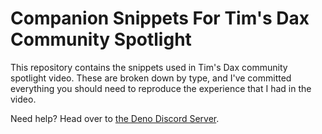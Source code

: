 # Companion Snippets For Tim's Dax Community Spotlight

This repository contains the snippets used in Tim's Dax community spotlight
video. These are broken down by type, and I've committed everything you should
need to reproduce the experience that I had in the video.

Need help? Head over to [the Deno Discord Server](https://discord.gg/deno).
